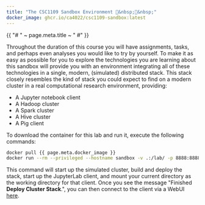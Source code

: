 ```yaml
---
title: "The CSC1109 Sandbox Environment 󱐕&nbsp;󰹥&nbsp;"
docker_image: ghcr.io/ca4022/csc1109-sandbox:latest
---
```


{{ "# " ~ page.meta.title ~ " #" }}

Throughout the duration of this course you will have assignments, tasks, and perhaps even analyses
you would like to try by yourself. To make it as easy as possible for you to explore the
technologies you are learning about this sandbox will provide you with an environment integrating
all of these technologies in a single, modern, (simulated) distributed stack. This stack closely
resembles the kind of stack you could expect to find on a modern cluster in a real computational
research environment, providing:

- A Jupyter notebook client
- A Hadoop cluster
- A Spark cluster
- A Hive cluster
- A Pig client

To download the container for this lab and run it, execute the following commands:

```sh
docker pull {{ page.meta.docker_image }}
docker run --rm --privileged --hostname sandbox -v .:/lab/ -p 8888:8888 -t {{ page.meta.docker_image }}
```

This command will start up the simulated cluster, build and deploy the stack, start up the
JupyterLab client, and mount your current directory as the working directory for that client. Once
you see the message "Finished **Deploy Cluster Stack**.", you can then connect to the client via a
WebUI [here](http://0.0.0.0:8888).
